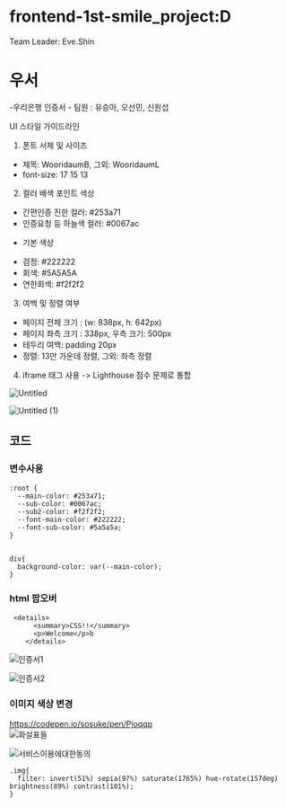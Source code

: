 # frontend-1st-smile_project:D

Team Leader: Eve.Shin

# 우서

-우리은행 인증서 -
팀원 : 유승아, 오선민, 신원섭

UI 스타일 가이드라인

1. 폰트 서체 및 사이즈

- 제목: WooridaumB, 그외: WooridaumL
- font-size: 17 15 13

2. 컬러 배색
   포인트 색상

- 간편인증 진한 컬러: #253a71
- 인증요청 등 하늘색 컬러: #0067ac

* 기본 색상

- 검정: #222222
- 회색: #5A5A5A
- 연한회색: #f2f2f2

3. 여백 및 정렬 여부

- 페이지 전체 크기 : (w: 838px, h: 642px)
- 페이지 좌측 크기 : 338px, 우측 크기: 500px
- 테두리 여백: padding 20px
- 정렬: 13만 가운데 정렬, 그외: 좌측 정렬

4. iframe 태그 사용 -> Lighthouse 점수 문제로 통합

![Untitled](https://github.com/woorifisa-service-dev-3rd/frontend-1st-smile_project/assets/102367393/60f35a5e-0ab5-4caa-8525-ef6d4ceb0d3d)

![Untitled (1)](https://github.com/woorifisa-service-dev-3rd/frontend-1st-smile_project/assets/102367393/e97a0c60-1caf-447f-b20b-f2c6bab0c121)

## 코드

### 변수사용

```
:root {
  --main-color: #253a71;
  --sub-color: #0067ac;
  --sub2-color: #f2f2f2;
  --font-main-color: #222222;
  --font-sub-color: #5a5a5a;
}


div{
  background-color: var(--main-color);
}
```

### html 팝오버

```
 <details>
      <summary>CSS!!</summary>
      <p>Welcome</p>b
    </details>
```

![인증서1](https://github.com/woorifisa-service-dev-3rd/frontend-1st-smile_project/assets/102367393/46b8138c-1e2a-487a-9590-b9b4699edc43)

![인증서2](https://github.com/woorifisa-service-dev-3rd/frontend-1st-smile_project/assets/102367393/23e9894e-ca66-41d2-ac31-0e35d263e29c)

### 이미지 색상 변경

https://codepen.io/sosuke/pen/Pjoqqp  
![화살표들](https://github.com/woorifisa-service-dev-3rd/frontend-1st-smile_project/assets/102367393/b5317b89-1c16-466f-820d-5a89758d7948)

![서비스이용에대한동의](https://github.com/woorifisa-service-dev-3rd/frontend-1st-smile_project/assets/68517303/45cb5682-97ff-4be7-87e9-ab31c23184a8)

```
.img{
  filter: invert(51%) sepia(97%) saturate(1765%) hue-rotate(157deg) brightness(89%) contrast(101%);
}
```

